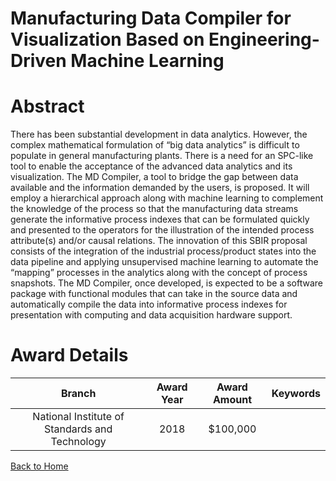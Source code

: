 
Manufacturing Data Compiler for Visualization Based on Engineering-Driven Machine Learning
==========================================================================================

# Abstract


There has been substantial development in data analytics. However, the complex mathematical formulation of “big data analytics” is difficult to populate in general manufacturing plants. There is a need for an SPC-like tool to enable the acceptance of the advanced data analytics and its visualization. The MD Compiler, a tool to bridge the gap between data available and the information demanded by the users, is proposed. It will employ a hierarchical approach along with machine learning to complement the knowledge of the process so that the manufacturing data streams generate the informative process indexes that can be formulated quickly and presented to the operators for the illustration of the intended process attribute(s) and/or causal relations. The innovation of this SBIR proposal consists of the integration of the industrial process/product states into the data pipeline and applying unsupervised machine learning to automate the “mapping” processes in the analytics along with the concept of process snapshots. The MD Compiler, once developed, is expected to be a software package with functional modules that can take in the source data and automatically compile the data into informative process indexes for presentation with computing and data acquisition hardware support.  

# Award Details

|Branch|Award Year|Award Amount|Keywords|
| :---: | :---: | :---: | :---: |
|National Institute of Standards and Technology|2018|$100,000||
  
  


[Back to Home](https://github.com/chrischow/dod_sbir_awards/Reports/JT/#52)